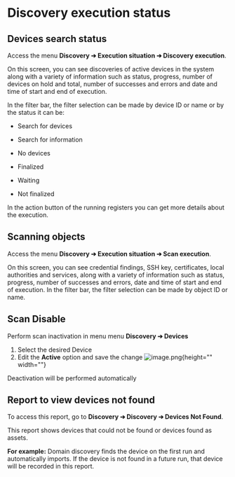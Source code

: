 # Discovery execution status

## Devices search status

Access the menu **Discovery ➔ Execution situation ➔ Discovery execution**.

On this screen, you can see discoveries of active devices in the system along with a variety of information such as status, progress, number of devices on hold and total, number of successes and errors and date and time of start and end of execution.

In the filter bar, the filter selection can be made by device ID or name or by the status it can be:

- Search for devices

- Search for information

- No devices

- Finalized

- Waiting

- Not finalized

In the action button of the running registers you can get more details about the execution.

## Scanning objects

Access the menu **Discovery ➔ Execution situation ➔ Scan execution**.

On this screen, you can see credential findings, SSH key, certificates, local authorities and services, along with a variety of information such as status, progress, number of successes and errors, date and time of start and end of execution.
In the filter bar, the filter selection can be made by object ID or name.

## Scan Disable
Perform scan inactivation in menu menu **Discovery ➔ Devices**
1. Select the desired Device
2. Edit the **Active** option and save the change
![image.png](https://cdn.document360.io/5a1d58df-64ce-42a2-8b23-688477d32f33/Images/Documentation/image-RY3J70DG.png){height="" width=""}

Deactivation will be performed automatically

## Report to view devices not found

To access this report, go to **Discovery ➔ Discovery ➔ Devices Not Found**.

This report shows devices that could not be found or devices found as assets.

**For example:** Domain discovery finds the device on the first run and automatically imports. If the device is not found in a future run, that device will be recorded in this report.
